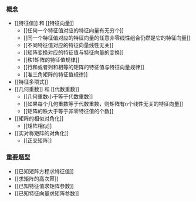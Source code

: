 ---
---

### 概念

- [[特征值]] 和 [[特征向量]]
	- [[任何一个特征值对应的特征向量有无穷个]]
	- [[同一个特征值对应的特征向量的任意非零线性组合仍然是它的特征向量]]
	- [[不同特征值对应的特征向量线性无关]]
	- [[矩阵变换对应的特征值与特征向量的变换]]
	- [[秩1矩阵的特征值规律]]
	- [[行和或者列和相等的矩阵的特征值与特征向量规律]]
	- [[准三角矩阵的特征值规律]]
- [[特征多项式]]
- [[几何重数]] 和 [[代数重数]]
	- [[几何重数小于等于代数重数]]
	- [[如果每个几何重数等于代数重数，则矩阵有n个线性无关的特征向量]]
	- [[矩阵的秩大于等于非零特征值的个数]]
- [[矩阵的相似对角化]]
	- [[矩阵相似]]
- [[实对称矩阵的对角化]]
	- [[正交矩阵]]



### 重要题型

- [[已知矩阵方程求特征值]]
- [[求矩阵的高次幂]]
- [[已知特征值求矩阵参数]]
- [[已知特征向量求矩阵参数]]

